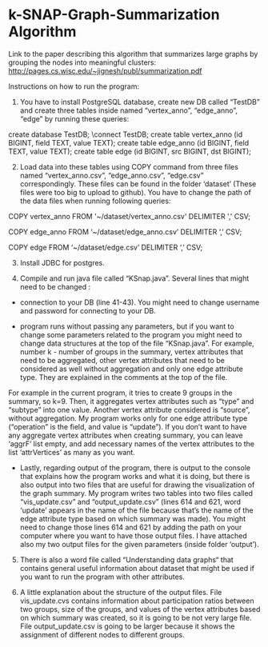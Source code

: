 # k-SNAP-Graph-Summarization Algorithm 

Link to the paper describing this algorithm that summarizes large graphs by grouping the nodes into meaningful clusters: 
http://pages.cs.wisc.edu/~jignesh/publ/summarization.pdf 

Instructions on how to run the program: 

1. You have to install PostgreSQL database, create new DB called “TestDB” and 
create three tables inside named “vertex_anno”, “edge_anno”, “edge” by running these queries:

create database TestDB;
\connect TestDB;
create table vertex_anno (id BIGINT, field TEXT, value TEXT);
create table edge_anno (id BIGINT, field TEXT, value TEXT);
create table edge (id BIGINT, src BIGINT, dst BIGINT);


2. Load data into these tables using COPY command from three files named 
“vertex_anno.csv”, “edge_anno.csv”, “edge.csv” correspondingly. These files can be 
found in the folder ‘dataset’ (These files were too big to upload to github). You have to 
change the path of the data files when running following queries:

COPY vertex_anno FROM '~/dataset/vertex_anno.csv' DELIMITER ',' CSV;

COPY edge_anno FROM ‘~/dataset/edge_anno.csv’ DELIMITER ‘,’ CSV;

COPY edge FROM ‘~/dataset/edge.csv’ DELIMITER ‘,’ CSV;


3. Install JDBC for postgres. 


4. Compile and run java file called “KSnap.java”. Several lines that might need to be changed : 

- connection to your DB (line 41-43). You might need to change username and password for connecting 
to your DB. 

- program runs without passing any parameters, but if you want to change some parameters related 
to the program you might need to change data structures at the top of the file “KSnap.java”. 
For example, number k - number of groups in the summary, vertex attributes that need to be 
aggregated, other vertex attributes that need to be considered as well without aggregation 
and only one edge attribute type. They are explained in the comments at the top of the file. 

For example in the current program, it tries to create 9 groups in the summary, so k=9. 
Then, it aggregates vertex attributes such as “type” and “subtype” into one value. Another 
vertex attribute considered is “source”, without aggregation. My program works only for 
one edge attribute type (“operation” is the field, and value is “update”). 
If you don’t want to have any aggregate vertex attributes when creating summary, 
you can leave ‘aggrF’ list empty, and add necessary names of the vertex attributes 
to the list ‘attrVertices’ as many as you want. 

- Lastly, regarding output of the program, there is output to the console that explains 
how the program works and what it is doing, but there is also output into two files that 
are useful for drawing the visualization of the graph summary.  My program writes 
two tables into two files called “vis_update.csv” and “output_update.csv” (lines 614 and 621, 
word ‘update’ appears in the name of the file because that’s the name of the edge attribute type 
based on which summary was made). 
You might need to change those lines 614 and 621 by adding the path on your computer 
where you want to have those output files. I have attached also my two output files 
for the given parameters (inside folder ‘output’). 

5. There is also a word file called “Understanding data graphs“ that contains general useful 
information about dataset that might be used if you want to run the program with other attributes. 

6. A little explanation about the structure of the output files. File vis_update.cvs contains 
information about participation ratios between two groups, size of the groups, and 
values of the vertex attributes based on which summary was created, so it is going to be not very 
large file. File output_update.csv is going to be larger because it shows the assignment of different nodes to different groups. 

